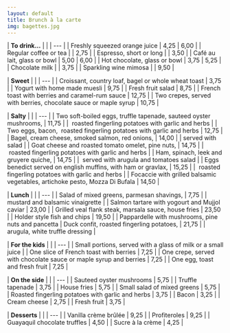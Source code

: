 ```yaml
---
layout: default
title: Brunch à la carte
img: bagettes.jpg
---
```


| **To drink…** | |
| --- |
| Freshly squeezed orange juice | 4,25 | 6,00 |
| Regular coffee or tea |  | 2,75 |
| Espresso, short or long |  | 3,50 |
| Café au lait, glass or bowl | 5,00 | 6,00 |
| Hot chocolate, glass or bowl | 3,75 | 5,25 |
| Chocolate milk |  | 3,75 |
| Sparkling wine mimosa | | 9,50 |

| **Sweet** | |
| --- |
| Croissant, country loaf, bagel or whole wheat toast | 3,75 |
| Yogurt with home made muesli | 9,75 |
| Fresh fruit salad | 8,75 |
| French toast with berries and caramel-rum sauce | 12,75 |
| Two crepes, served with berries, chocolate sauce or maple syrup | 10,75 |

| **Salty** | |
| --- |
| Two soft-boiled eggs, truffle tapenade, sauteed oyster mushrooms, | 11,75 |
|  roasted fingerling potatoes with garlic and herbs |
| Two eggs, bacon,  roasted fingerling potatoes with garlic and herbs | 12,75 |
| Bagel, cream cheese, smoked salmon, red onions, | 14,00 |
| served with salad |
| Goat cheese and roasted tomato omelet, pine nuts, | 14,75 |
|  roasted fingerling potatoes with garlic and herbs |
| Ham, spinach, leek and gruyere quiche, | 14,75 |
|  served with arugula and tomatoes salad |
| Eggs benedict served on english muffins, with ham or gravlax, | 15,25 |
|  roasted fingerling potatoes with garlic and herbs |
| Focaccie with grilled balsamic vegetables, artichoke pesto, Mozza Di Bufala | 14,50 |

| **Lunch** | |
| --- |
| Salad of mixed greens, parmesan shavings, | 7,75 |
| mustard and balsamic vinaigrette |
| Salmon tartare with yogourt and Mujjol caviar | 23,00 |
| Grilled veal flank steak, marsala sauce, house fries | 23,50 |
| Holder style fish and chips | 19,50 |
| Pappardelle with mushrooms, pine nuts and pancetta
| Duck confit, roasted fingerling potatoes, | 21,75 |
| arugula, white truffle dressing |

| **For the kids** | |
| --- |
| Small portions, served with a glass of milk or a small juice |
| One slice of French toast with berries | 7,25 |
| One crepe, served with chocolate sauce or maple syrup and berries | 7,25 |
| One egg, toast and fresh fruit | 7,25 |

| **On the side** | |
| --- |
| Sauteed oyster mushrooms | 5,75 |
| Truffle tapenade | 3,75 |
| House fries | 5,75 |
| Small salad of mixed greens | 5,75 |
| Roasted fingerling potatoes with garlic and herbs | 3,75 |
| Bacon | 3,25 |
| Cream cheese | 2,75 |
| Fresh fruit | 3,75 |

| **Desserts** | |
| --- |
| Vanilla crème brûlée | 9,25 |
| Profiteroles | 9,25 |
| Guayaquil chocolate truffles | 4,50 |
| Sucre à la crème | 4,25 |
